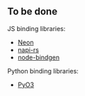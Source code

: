 ## To be done


JS binding libraries:

- [Neon](https://neon-bindings.com/)
- [napi-rs](https://napi.rs/)
- [node-bindgen](https://github.com/infinyon/node-bindgen)

Python binding libraries:

- [PyO3](https://github.com/PyO3/PyO3)
